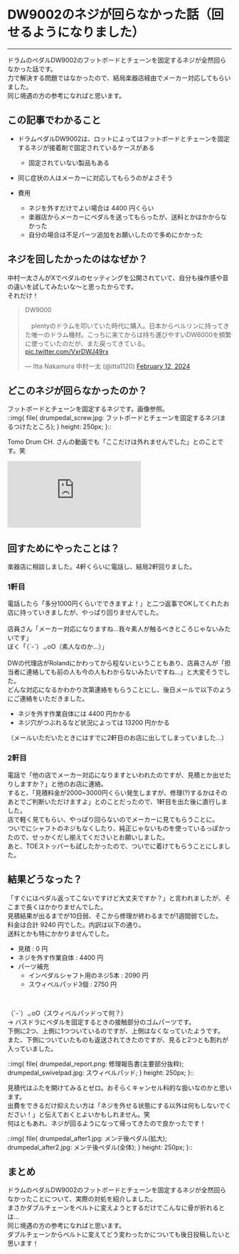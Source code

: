 # DW9002のネジが回らなかった話（回せるようになりました）
[](::tags::音楽,ドラム)

---

ドラムのペダルDW9002のフットボードとチェーンを固定するネジが全然回らなかった話です。  
力で解決する問題ではなかったので、結局楽器店経由でメーカー対応してもらいました。  
同じ境遇の方の参考になればと思います。


## この記事でわかること
- ドラムペダルDW9002は、ロットによってはフットボードとチェーンを固定するネジが接着剤で固定されているケースがある

    - 固定されていない製品もある
- 同じ症状の人はメーカーに対応してもらうのがよさそう
- 費用
    - ネジを外すだけでよい場合は 4400 円くらい
    - 楽器店からメーカーにペダルを送ってもらったが、送料とかはかからなかった
    - 自分の場合は不足パーツ追加をお願いしたので多めにかかった

## ネジを回したかったのはなぜか？
中村一太さんがXでペダルのセッティングを公開されていて、自分も操作感や音の違いを試してみたいな～と思ったからです。  
それだけ！

<blockquote class="twitter-tweet"><p lang="ja" dir="ltr">DW9000<br><br>　plentyのドラムを叩いていた時代に購入。日本からベルリンに持ってきた唯一のドラム機材。こっちに来てからは持ち運びやすいDW6000を頻繁に使っていたのだが、また戻ってきている。 <a href="https://t.co/VxrDWJ49rx">pic.twitter.com/VxrDWJ49rx</a></p>&mdash; Itta Nakamura 中村一太 (@itta1120) <a href="https://twitter.com/itta1120/status/1756949315803873339?ref_src=twsrc%5Etfw">February 12, 2024</a></blockquote> <script async src="https://platform.twitter.com/widgets.js" charset="utf-8"></script>


## どこのネジが回らなかったのか？
フットボードとチェーンを固定するネジです。画像参照。  
::img{
    file{
        drumpedal_screw.jpg: フットボードとチェーンを固定するネジ(まるつけたところ);
    }
    height: 250px;
}::

Tomo Drum CH. さんの動画でも「ここだけは外れませんでした」とのことです。笑  

<iframe src="https://www.youtube.com/embed/2KZwzuoUyY0?si=NMsJUuet698p5XM0&amp;start=330" title="YouTube video player" frameborder="0" allow="accelerometer; autoplay; clipboard-write; encrypted-media; gyroscope; picture-in-picture; web-share" referrerpolicy="strict-origin-when-cross-origin" allowfullscreen></iframe>


## 回すためにやったことは？
楽器店に相談しました。4軒くらいに電話し、結局2軒回りました。

### 1軒目
電話したら「多分1000円くらいでできますよ！」と二つ返事でOKしてくれたお店に持っていきましたが、やっぱり回りませんでした。  
<br>
店員さん「メーカー対応になりますね...我々素人が触るべきところじゃないみたいです」  
ぼく「（´-`）.｡oO（素人なのか...）」  
<br>
DWの代理店がRolandにかわってから程ないということもあり、店員さんが「担当者に連絡しても前の人も今の人もわからないみたいですね...」と大変そうでした。  
どんな対応になるかわかり次第連絡をもらうことにし、後日メールで以下のようにご連絡をいただきました。
- ネジを外す作業自体には 4400 円かかる
- ネジ穴がつぶれるなど状況によっては 13200 円かかる

（メールいただいたときにはすでに2軒目のお店に出してしまっていました...）

### 2軒目
電話で「他の店でメーカー対応になりますといわれたのですが、見積とか出せたりしますか？」と他のお店に連絡。  
すると、「見積料金が2000~3000円くらい発生しますが、修理(?)するかはそのあとでご判断いただけますよ」とのことだったので、1軒目を出た後に直行しました。  
店で軽く見てもらい、やっぱり回らないのでメーカーに見てもらうことに。  
ついでにシャフトのネジもなくしたり、純正じゃないものを使っているっぽかったので、せっかくだし揃えてくださいとお願いしました。  
あと、TOEストッパーも試したかったので、ついでに着けてもらうことにしました。

## 結果どうなった？
「すぐにはペダル返ってこないですけど大丈夫ですか？」と言われましたが、そこまで長くはかかりませんでした。  
見積結果が出るまでが10日弱、そこから修理が終わるまでが1週間弱でした。  
料金は合計 9240 円でした。内訳は以下の通り。  
送料とかも特にかかりませんでした。  

- 見積 : 0 円
- ネジを外す作業自体 : 4400 円
- パーツ補充
    - インペダルシャフト用のネジ5本 : 2090 円
    - スウィベルパッド3個 : 2750 円　

<br>

（´-`）.｡oO（スウィベルパッドって何？）  
→ バスドラにペダルを固定するときの接触部分のゴムパーツです。  
下側に2つ、上側に1つついているのですが、上側はなくなっていたようです。  
また、下側についていたものも返送されてきたのですが、見ると2つとも割れが入っていました。  

::img{
    file{
        drumpedal_report.png: 修理報告書(主要部分抜粋);
        drumpedal_swivelpad.jpg: スウィベルパッド;
    }
    height: 250px;
}::

見積代はふたを開けてみるとゼロ。おそらくキャンセル料的な扱いなのかと思います。  
出費をできるだけ抑えたい方は「ネジを外せる状態にする以外は何もしないでください！」と伝えておくとよいかもしれません。笑    
何はともあれ、ネジが回るようになって帰ってきたので良かったです！  

::img{
    file{
        drumpedal_after1.jpg: メンテ後ペダル(拡大);
        drumpedal_after2.jpg: メンテ後ペダル(全体);
    }
    height: 250px;
}::

## まとめ
ドラムのペダルDW9002のフットボードとチェーンを固定するネジが全然回らなかったことについて、実際の対処を紹介しました。  
まさかダブルチェーンをベルトに変えようとするだけでこんなに骨が折れるとは...  
同じ境遇の方の参考になればと思います。  
ダブルチェーンからベルトに変えてどう変わったかについても後日投稿したいと思います！
